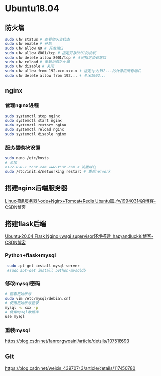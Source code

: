 # Ubuntu18.04

## 防火墙

```bash
sudo ufw status # 查看防火墙状态
sudo ufw enable # 开启
sudo ufw allow 80 # 开发端口
sudo ufw allow 8001/tcp # 指定开放8001的协议
sudo ufw delete allow 8001/tcp # 关闭指定协议端口
sudo ufw reload # 重新加载防火墙
sudo ufw disable # 关闭
sudo ufw allow from 192.xxx.xxx.x # 指定ip为192...的计算机所有端口
sudo ufw delete allow from 192... # 关闭1902...

```

## nginx

### 管理nginx进程

```bash
sudo systemctl stop nginx
sudo systemctl start nginx
sudo systemctl restart nginx
sudo systemctl reload nginx
sudo systemctl disable nginx
```

### 服务器模块设置

```bash
sudo nano /etc/hosts
# 添加
#127.0.0.1 test.com www.test.com # 设置域名
sudo /etc/init.d/networking restart	# 重启network
```

## 搭建nginx后端服务器

[Linux搭建服务器Node+Nginx+Tomcat+Redis Ubuntu篇_fw19940314的博客-CSDN博客](https://blog.csdn.net/fw19940314/article/details/80136824)

## 搭建flask后端

[Ubuntu-20.04 Flask Nginx uwsgi supervisor环境搭建_hapyandluck的博客-CSDN博客](https://blog.csdn.net/hapyandluck/article/details/108414754)

### Python+flask+mysql

```bash
 sudo apt-get install mysql-server
 #sudo apt-get install python-mysqldb
```

### 修改mysql密码

```bash
# 查看初始账号
sudo vim /etc/mysql/debian.cnf
# 使用初始账号登录
mysql -u xxx -p
# 使用mysql数据库
use mysql

```
### 重装mysql
https://blog.csdn.net/fanrongwoaini/article/details/107518693

## Git
https://blog.csdn.net/weixin_43970743/article/details/117450780

